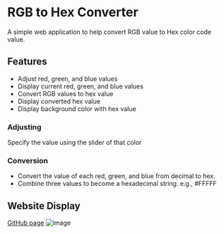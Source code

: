 # RGB to Hex Converter
A simple web application to help convert RGB value to Hex color code value.

## Features
- Adjust red, green, and blue values
- Display current red, green, and blue values
- Convert RGB values to hex value
- Display converted hex value
- Display background color with hex value

### Adjusting
Specify the value using the slider of that color

### Conversion
- Convert the value of each red, green, and blue from decimal to hex.
- Combine three values to become a hexadecimal string. e.g., #FFFFF

## Website Display
[GitHub page](https://smallpaes.github.io/rgb-to-hex-converter/)
 ![image](https://drive.google.com/uc?export=view&id=11zaUkcXShMw3uA68AXgb1dOLwJ9KpAkF)